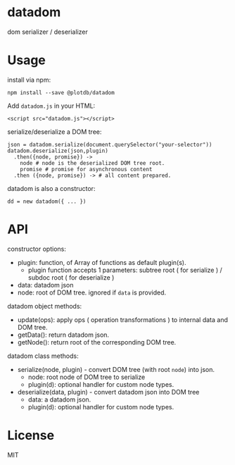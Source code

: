 # datadom

dom serializer / deserializer


# Usage

install via npm:

    npm install --save @plotdb/datadom

Add `datadom.js` in your HTML:

    <script src="datadom.js"></script>


serialize/deserialize a DOM tree:

    json = datadom.serialize(document.querySelector("your-selector"))
    datadom.deserialize(json,plugin)
      .then({node, promise}) ->
        node # node is the deserialized DOM tree root.
        promise # promise for asynchronous content
      .then ({node, promise}) -> # all content prepared.

datadom is also a constructor:

    dd = new datadom({ ... })


# API

constructor options:

 - plugin: function, of Array of functions as default plugin(s).
   - plugin function accepts 1 parameters: subtree root ( for serialize ) / subdoc root ( for deserialize )
 - data: datadom json
 - node: root of DOM tree. ignored if `data` is provided.

datadom object methods:

 - update(ops): apply ops ( operation transformations ) to internal data and DOM tree.
 - getData(): return datadom json.
 - getNode(): return root of the corresponding DOM tree.

datadom class methods:

 - serialize(node, plugin) - convert DOM tree (with root `node`) into json.
   - node: root node of DOM tree to serialize
   - plugin(d): optional handler for custom node types.
 - deserialize(data, plugin) - convert datadom json into DOM tree
   - data: a datadom json.
   - plugin(d): optional handler for custom node types.


# License

MIT
